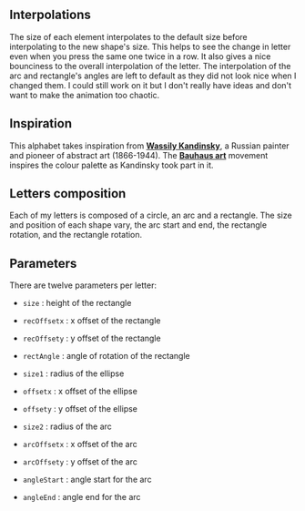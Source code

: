 ## Interpolations

The size of each element interpolates to the default size before interpolating to the new shape's size. This helps to see the change in letter even when you press the same one twice in a row. It also gives a nice bounciness to the overall interpolation of the letter.
The interpolation of the arc and rectangle's angles are left to default as they did not look nice when I changed them.
I could still work on it but I don't really have ideas and don't want to make the animation too chaotic.

## Inspiration

This alphabet takes inspiration from [**Wassily Kandinsky**](https://www.wassilykandinsky.net), a Russian painter and pioneer of abstract art (1866-1944).
The [**Bauhaus art**](https://i.pinimg.com/originals/af/be/fb/afbefbd7da9a1aea6ddf6237a48f7b50.jpg) movement inspires the colour palette as Kandinsky took part in it.

## Letters composition

Each of my letters is composed of a circle, an arc and a rectangle. The size and position of each shape vary, the arc start and end, the rectangle rotation, and the rectangle rotation.

## Parameters

There are twelve parameters per letter:
  * `size` : height of the rectangle
  * `recOffsetx` : x offset of the rectangle
  * `recOffsety` : y offset of the rectangle
  * `rectAngle` : angle of rotation of the rectangle

  * `size1` : radius of the ellipse
  * `offsetx` : x offset of the ellipse
  * `offsety` : y offset of the ellipse

  * `size2` : radius of the arc
  * `arcOffsetx` : x offset of the arc
  * `arcOffsety` : y offset of the arc
  * `angleStart` : angle start for the arc
  * `angleEnd` : angle end for the arc